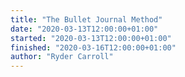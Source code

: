```yaml
---
title: "The Bullet Journal Method"
date: "2020-03-13T12:00:00+01:00"
started: "2020-03-13T12:00:00+01:00"
finished: "2020-03-16T12:00:00+01:00"
author: "Ryder Carroll"
---
```

